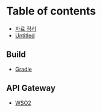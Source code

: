 # Table of contents

* [자료 정리](README.md)
* [Untitled](untitled.md)

## Build

* [Gradle](build/gradle.md)

## API Gateway

* [WSO2](api-gateway/wso2.md)

